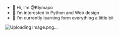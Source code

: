 - 👋 Hi, I’m @Klymapo
- 👀 I’m interested in Python and Web design
- 🌱 I’m currently learning form everything a little bit

![Uploading image.png…]()
